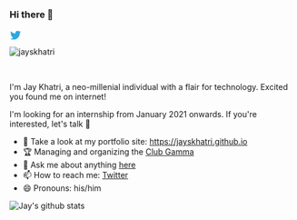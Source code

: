 ### Hi there 👋

<a href="https://twitter.com/jayskhatri">
  <img align="left" alt="Jay Khatri | Twitter" width="21px" src="https://raw.githubusercontent.com/jayskhatri/jayskhatri/master/assets/twitter.svg" />
</a>

<br>
<p align="left"> <img src="https://komarev.com/ghpvc/?username=jayskhatri" alt="jayskhatri" /> </p>
<br />

I'm Jay Khatri, a neo-millenial individual with a flair for technology. Excited you found me on internet!

I'm looking for an internship from January 2021 onwards. If you're interested, let's talk 👀

- :100: Take a look at my portfolio site: https://jayskhatri.github.io
- 🏆 Managing and organizing the [Club Gamma](https://github.com/clubgamma/) 
- 💬 Ask me about anything [here](https://github.com/jayskhatri/jayskhatri/issues)
- 📫 How to reach me: [Twitter](https://twitter.com/jayskhatri)
- 😄 Pronouns: his/him


![Jay's github stats](https://github-readme-stats.vercel.app/api?username=jayskhatri&show_icons=true&hide_border=true)

